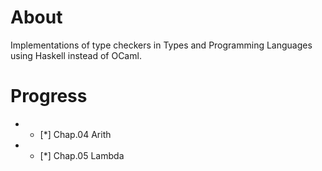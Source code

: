 # About

Implementations of type checkers in Types and Programming Languages using Haskell instead of OCaml.

# Progress

* - [*] Chap.04 Arith
* - [*] Chap.05 Lambda
